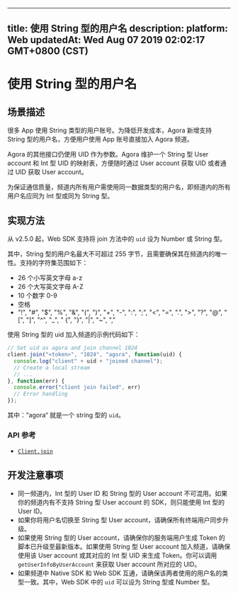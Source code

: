 
---
title: 使用 String 型的用户名
description: 
platform: Web
updatedAt: Wed Aug 07 2019 02:02:17 GMT+0800 (CST)
---
# 使用 String 型的用户名
## 场景描述

很多 App 使用 String 类型的用户账号。为降低开发成本，Agora 新增支持 String 型的用户名，方便用户使用 App 账号直接加入 Agora 频道。

Agora 的其他接口仍使用 UID 作为参数。Agora 维护一个 String 型 User account 和 Int 型 UID 的映射表，方便随时通过 User account 获取 UID 或者通过 UID 获取 User account。

为保证通信质量，频道内所有用户需使用同一数据类型的用户名，即频道内的所有用户名应同为 Int 型或同为 String 型。

## 实现方法

从 v2.5.0 起，Web SDK 支持将 join 方法中的 `uid` 设为 Number 或 String 型。

其中，String 型的用户名最大不可超过 255 字节，且需要确保其在频道内的唯一性。支持的字符集范围如下：

- 26 个小写英文字母 a-z
- 26 个大写英文字母 A-Z
- 10 个数字 0-9
- 空格
- "!", "#", "$", "%", "&", "(", ")", "+", "-", ":", ";", "<", "=", ".", ">", "?", "@", "[", "]", "^", "_", " {", "}", "|", "~", ","

使用 String 型的 uid 加入频道的示例代码如下：

```javascript
// Set uid as agora and join channel 1024
client.join("<token>", "1024", "agora", function(uid) {
  console.log("client" + uid + "joined channel");
  // Create a local stream
  // ...
}, function(err) {
  console.error("client join failed", err)
  // Error handling
});
```

其中：”agora“ 就是一个 string 型的 `uid`。

### API 参考

- [`Client.join`](https://docs.agora.io/cn/Audio%20Broadcast/API%20Reference/web/interfaces/agorartc.client.html#join)

## 开发注意事项

- 同一频道内，Int 型的 User ID 和 String 型的 User account 不可混用。如果你的频道内有不支持 String 型 User account 的 SDK，则只能使用 Int 型的 User ID。
- 如果你将用户名切换至 String 型 User account，请确保所有终端用户同步升级。
- 如果使用 String 型的 User account，请确保你的服务端用户生成 Token 的脚本已升级至最新版本。如果使用 String 型 User account 加入频道，请确保使用该 User account 或其对应的 Int 型 UID 来生成 Token。你可以调用 `getUserInfoByUserAccount` 来获取 User account 所对应的 UID。
- 如果频道中 Native SDK 和 Web SDK 互通，请确保该两者使用的用户名的类型一致。其中，Web SDK 中的 `uid` 可以设为 String 型或 Number 型。
